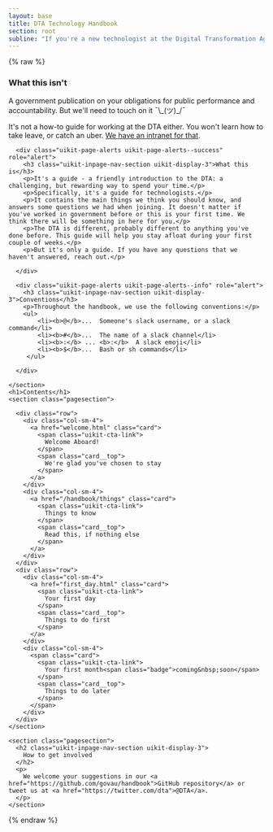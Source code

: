 ```yaml
---
layout: base
title: DTA Technology Handbook
section: root
subline: "If you're a new technologist at the Digital Transformation Agency, or considering working with us, then this is for you."
---
```


{% raw %}
<div class="row">
  <div class="col-sm-12">
    <section class="pagesection">
      <div class="uikit-page-alerts uikit-page-alerts--warning" role="alert">
        <h3 class="uikit-display-3">What this isn't</h3>
        <p>A government publication on your obligations for public performance and accountability. But we'll need to touch on it ¯\_(ツ)_/¯</p>
        <p>It's not a how-to guide for working at the DTA either. You won't learn how to take leave, or catch an uber. <a href="http://intranet.digital.gov.au/">We have an intranet for that</a>.</p>
      </div>

      <div class="uikit-page-alerts uikit-page-alerts--success" role="alert">
        <h3 class="uikit-inpage-nav-section uikit-display-3">What this is</h3>
        <p>It's a guide - a friendly introduction to the DTA: a challenging, but rewarding way to spend your time.</p>
        <p>Specifically, it's a guide for technologists.</p>
        <p>It contains the main things we think you should know, and answers some questions we had when joining. It doesn't matter if you've worked in government before or this is your first time. We think there will be something in here for you.</p>
        <p>The DTA is different, probably different to anything you've done before. This guide will help you stay afloat during your first couple of weeks.</p>
        <p>But it's only a guide. If you have any questions that we haven't answered, reach out.</p>

      </div>
      
      <div class="uikit-page-alerts uikit-page-alerts--info" role="alert">
        <h3 class="uikit-inpage-nav-section uikit-display-3">Conventions</h3>
        <p>Throughout the handbook, we use the following conventions:</p>
        <ul>
            <li><b>@</b>...  Someone's slack username, or a slack command</li>
            <li><b>#</b>...  The name of a slack channel</li>
            <li><b>:</b> ... <b>:</b>  A slack emoji</li>
            <li><b>$</b>...  Bash or sh commands</li>
         </ul>

      </div>
      
    </section>
    <h1>Contents</h1>
    <section class="pagesection">

      <div class="row">
        <div class="col-sm-4">
          <a href="welcome.html" class="card">
            <span class="uikit-cta-link">
              Welcome Aboard!
            </span>
            <span class="card__top">
              We're glad you've chosen to stay
            </span>
          </a>
        </div>
        <div class="col-sm-4">
          <a href="/handbook/things" class="card">
            <span class="uikit-cta-link">
              Things to know
            </span>
            <span class="card__top">
              Read this, if nothing else
            </span>
          </a>
        </div>
      </div>
      <div class="row">
        <div class="col-sm-4">
          <a href="first_day.html" class="card">
            <span class="uikit-cta-link">
              Your first day
            </span>
            <span class="card__top">
              Things to do first
            </span>
          </a>
        </div>
        <div class="col-sm-4">
          <span class="card">
            <span class="uikit-cta-link">
              Your first month<span class="badge">coming&nbsp;soon</span>
            </span>
            <span class="card__top">
              Things to do later
            </span>
          </span>
        </div>
      </div>
    </section>

    <section class="pagesection">
      <h2 class="uikit-inpage-nav-section uikit-display-3">
        How to get involved
      </h2>
      <p>
        We welcome your suggestions in our <a href="https://github.com/govau/handbook">GitHub repository</a> or tweet us at <a href="https://twitter.com/dta">@DTA</a>.
      </p>
    </section>
  </div>
</div>

{% endraw %}
